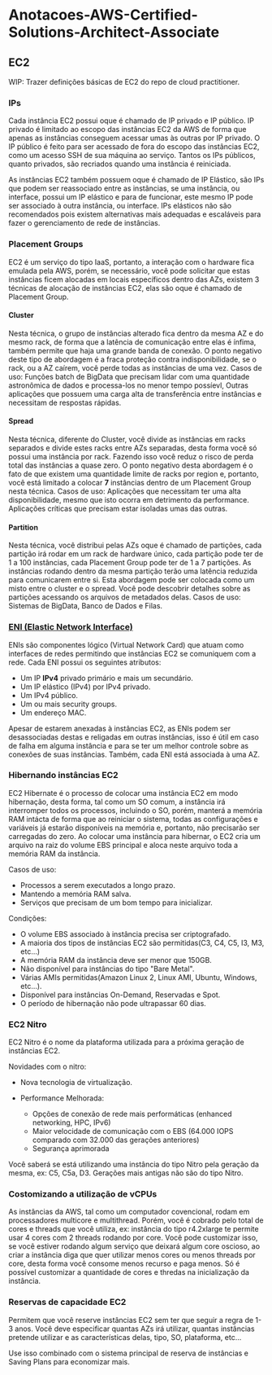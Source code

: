 # Anotacoes-AWS-Certified-Solutions-Architect-Associate

## EC2

WIP: Trazer definições básicas de EC2 do repo de cloud practitioner.

### IPs

Cada instância EC2 possui oque é chamado de IP privado e IP público. IP privado é limitado ao escopo das instâncias EC2 da AWS de forma que apenas as instâncias conseguem acessar umas às outras por IP privado. O IP público é feito para ser acessado de fora do escopo das instâncias EC2, como um acesso SSH de sua máquina ao serviço. Tantos os IPs públicos, quanto privados, são recriados quando uma instância é reiniciada.

As instâncias EC2 também possuem oque é chamado de IP Elástico, são IPs que podem ser reassociado entre as instâncias, se uma instância, ou interface, possui um IP elástico e para de funcionar, este mesmo IP pode ser associado à outra instância, ou interface. IPs elásticos não são recomendados pois existem alternativas mais adequadas e escaláveis para fazer o gerenciamento de rede de instâncias.

### Placement Groups

EC2 é um serviço do tipo IaaS, portanto, a interação com o hardware fica emulada pela AWS, porém, se necessário, você pode solicitar que estas instâncias ficem alocadas em locais específicos dentro das AZs, existem 3 técnicas de alocação de instâncias EC2, elas são oque é chamado de Placement Group.

#### Cluster

Nesta técnica, o grupo de instâncias alterado fica dentro da mesma AZ e do mesmo rack, de forma que a latência de comunicação entre elas é ínfima, também permite que haja uma grande banda de conexão. O ponto negativo deste tipo de abordagem é a fraca proteção contra indisponibilidade, se o rack, ou a AZ caírem, você perde todas as instâncias de uma vez. Casos de uso: Funções batch de BigData que precisam lidar com uma quantidade astronômica de dados e processa-los no menor tempo possíevl, Outras aplicações que possuem uma carga alta de transferência entre instâncias e necessitam de respostas rápidas.

#### Spread

Nesta técnica, diferente do Cluster, você divide as instâncias em racks separados e divide estes racks entre AZs separadas, desta forma você só possui uma instância por rack. Fazendo isso você reduz o risco de perda total das instâncias a quase zero. O ponto negativo desta abordagem é o fato de que existem uma quantidade limite de racks por region e, portanto, você está limitado a colocar **7** instâncias dentro de um Placement Group nesta técnica. Casos de uso: Aplicações que necessitam ter uma alta disponibilidade, mesmo que isto ocorra em detrimento da performance. Aplicações críticas que precisam estar isoladas umas das outras.

#### Partition

Nesta técnica, você distribui pelas AZs oque é chamado de partições, cada partição irá rodar em um rack de hardware único, cada partição pode ter de 1 a 100 instâncias, cada Placement Group pode ter de 1 a 7 partições. As instâncias rodando dentro da mesma partição terão uma latência reduzida para comunicarem entre si. Esta abordagem pode ser colocada como um misto entre o cluster e o spread. Você pode descobrir detalhes sobre as partições acessando os arquivos de metadados delas. Casos de uso: Sistemas de BigData, Banco de Dados e Filas.

### [ENI (Elastic Network Interface)](https://aws.amazon.com/pt/blogs/aws/new-elastic-network-interfaces-in-the-virtual-private-cloud/)

ENIs são componentes lógico (Virtual Network Card) que atuam como interfaces de redes permitindo que instâncias EC2 se comuniquem com a rede.
Cada ENI possui os seguintes atributos:

* Um IP **IPv4** privado primário e mais um secundário.
* Um IP elástico (IPv4) por IPv4 privado.
* Um IPv4 público.
* Um ou mais security groups.
* Um endereço MAC.

Apesar de estarem anexadas à instâncias EC2, as ENIs podem ser desassociadas destas e religadas em outras instâncias, isso é útil em caso de falha em alguma instância e para se ter um melhor controle sobre as conexões de suas instâncias. Também, cada ENI está associada à uma AZ.

### Hibernando instâncias EC2

EC2 Hibernate é o processo de colocar uma instância EC2 em modo hibernação, desta forma, tal como um SO comum, a instância irá interromper todos os processos, incluindo o SO, porém, manterá a memória RAM intácta de forma que ao reiniciar o sistema, todas as configurações e variáveis já estarão disponíveis na memória e, portanto, não precisarão ser carregadas do zero. Ao colocar uma instância para hibernar, o EC2 cria um arquivo na raiz do volume EBS principal e aloca neste arquivo toda a memória RAM da instância.

Casos de uso:

* Processos a serem executados a longo prazo.
* Mantendo a memória RAM salva.
* Serviços que precisam de um bom tempo para inicializar.

Condições:

* O volume EBS associado à instância precisa ser criptografado.
* A maioria  dos tipos de instâncias EC2 são permitidas(C3, C4, C5, I3, M3, etc...)
* A memória RAM da instância deve ser menor que 150GB.
* Não disponível para instâncias do tipo "Bare Metal".
* Várias AMIs permitidas(Amazon Linux 2, Linux AMI, Ubuntu, Windows, etc...).
* Disponível para instâncias On-Demand, Reservadas e Spot.
* O período de hibernação não pode ultrapassar 60 dias.

### EC2 Nitro

EC2 Nitro é o nome da plataforma utilizada para a próxima geração de instâncias EC2.

Novidades com o nitro:

* Nova tecnologia de virtualização.
* Performance Melhorada:

    * Opções de conexão de rede mais performáticas (enhanced networking, HPC, IPv6)
    * Maior velocidade de comunicação com o EBS (64.000 IOPS comparado com 32.000 das gerações anteriores)
    * Segurança aprimorada

Você saberá se está utilizando uma instância do tipo Nitro pela geração da mesma, ex: C5, C5a, D3. Gerações mais antigas não são do tipo Nitro.

### Costomizando a utilização de vCPUs

As instâncias da AWS, tal como um computador covencional, rodam em processadores multicore e multithread. Porém, você é cobrado pelo total de cores e threads que você utiliza, ex: instância do tipo r4.2xlarge te permite usar 4 cores com 2 threads rodando por core. Você pode customizar isso, se você estiver rodando algum serviço que deixará algum core oscioso, ao criar a instância diga que quer utilizar menos cores ou menos threads por core, desta forma você consome menos recurso e paga menos. Só é possível customizar a quantidade de cores e thredas na inicialização da instância.

### Reservas de capacidade EC2

Permitem que você reserve instâncias EC2 sem ter que seguir a regra de 1-3 anos. Você deve especificar quantas AZs irá utilizar, quantas instâncias pretende utilizar e as características delas, tipo, SO, plataforma, etc...

Use isso combinado com o sistema principal de reserva de instâncias e Saving Plans para economizar mais.